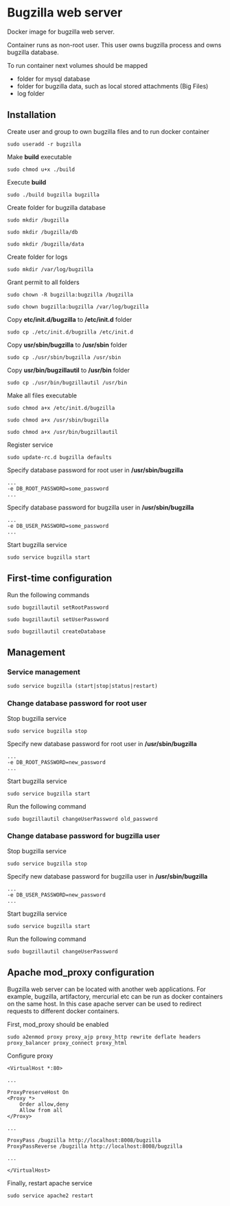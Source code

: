 Bugzilla web server
===================
Docker image for bugzilla web server.

Container runs as non-root user. This user owns bugzilla process and owns bugzilla database.

To run container next volumes should be mapped
* folder for mysql database
* folder for bugzilla data, such as local stored attachments (Big Files)
* log folder

Installation
------------
Create user and group to own bugzilla files and to run docker container
```
sudo useradd -r bugzilla
```

Make **build** executable
```
sudo chmod u+x ./build
```

Execute **build**
```
sudo ./build bugzilla bugzilla
```

Create folder for bugzilla database
```
sudo mkdir /bugzilla
```
```
sudo mkdir /bugzilla/db
```
```
sudo mkdir /bugzilla/data
```

Create folder for logs
```
sudo mkdir /var/log/bugzilla
```

Grant permit to all folders
```
sudo chown -R bugzilla:bugzilla /bugzilla
```
```
sudo chown bugzilla:bugzilla /var/log/bugzilla
```

Copy **etc/init.d/bugzilla** to **/etc/init.d** folder
```
sudo cp ./etc/init.d/bugzilla /etc/init.d
```

Copy **usr/sbin/bugzilla** to **/usr/sbin** folder
```
sudo cp ./usr/sbin/bugzilla /usr/sbin
```

Copy **usr/bin/bugzillautil** to **/usr/bin** folder
```
sudo cp ./usr/bin/bugzillautil /usr/bin
```

Make all files executable
```
sudo chmod a+x /etc/init.d/bugzilla
```
```
sudo chmod a+x /usr/sbin/bugzilla
```
```
sudo chmod a+x /usr/bin/bugzillautil
```

Register service
```
sudo update-rc.d bugzilla defaults
```

Specify database password for root user in **/usr/sbin/bugzilla**
```
...
-e DB_ROOT_PASSWORD=some_password
...
```

Specify database password for bugzilla user in **/usr/sbin/bugzilla**
```
...
-e DB_USER_PASSWORD=some_password
...
```

Start bugzilla service
```
sudo service bugzilla start
```

First-time configuration
------------------------
Run the following commands
```
sudo bugzillautil setRootPassword
```
```
sudo bugzillautil setUserPassword
```
```
sudo bugzillautil createDatabase
```

Management
----------
### Service management
```
sudo service bugzilla (start|stop|status|restart)
```

### Change database password for root user
Stop bugzilla service
```
sudo service bugzilla stop
```

Specify new database password for root user in **/usr/sbin/bugzilla**
```
...
-e DB_ROOT_PASSWORD=new_password
...
```

Start bugzilla service
```
sudo service bugzilla start
```

Run the following command
```
sudo bugzillautil changeUserPassword old_password
```

### Change database password for bugzilla user
Stop bugzilla service
```
sudo service bugzilla stop
```

Specify new database password for bugzilla user in **/usr/sbin/bugzilla**
```
...
-e DB_USER_PASSWORD=new_password
...
```

Start bugzilla service
```
sudo service bugzilla start
```

Run the following command
```
sudo bugzillautil changeUserPassword
```

Apache mod_proxy configuration
------------------------------
Bugzilla web server can be located with another web applications.
For example, bugzilla, artifactory, mercurial etc can be run as docker containers on the same host.
In this case apache server can be used to redirect requests to different docker containers.

First, mod_proxy should be enabled
```
sudo a2enmod proxy proxy_ajp proxy_http rewrite deflate headers proxy_balancer proxy_connect proxy_html
```

Configure proxy
```
<VirtualHost *:80>

...

ProxyPreserveHost On
<Proxy *>
    Order allow,deny
    Allow from all
</Proxy>

...

ProxyPass /bugzilla http://localhost:8008/bugzilla
ProxyPassReverse /bugzilla http://localhost:8008/bugzilla

...

</VirtualHost>
```

Finally, restart apache service
```
sudo service apache2 restart
```
